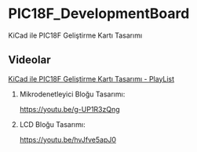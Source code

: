 # PIC18F_DevelopmentBoard
KiCad ile PIC18F Geliştirme Kartı Tasarımı



## Videolar
[KiCad ile PIC18F Geliştirme Kartı Tasarımı - PlayList](https://www.youtube.com/watch?v=g-UP1R3zQng&list=PLRRoYO-9a5kyW6Y1g_KimbiXBvuJmTazy)



1. Mikrodenetleyici Bloğu Tasarımı:

   https://youtu.be/g-UP1R3zQng

2. LCD Bloğu Tasarımı:

   https://youtu.be/hvJfve5apJ0

   

